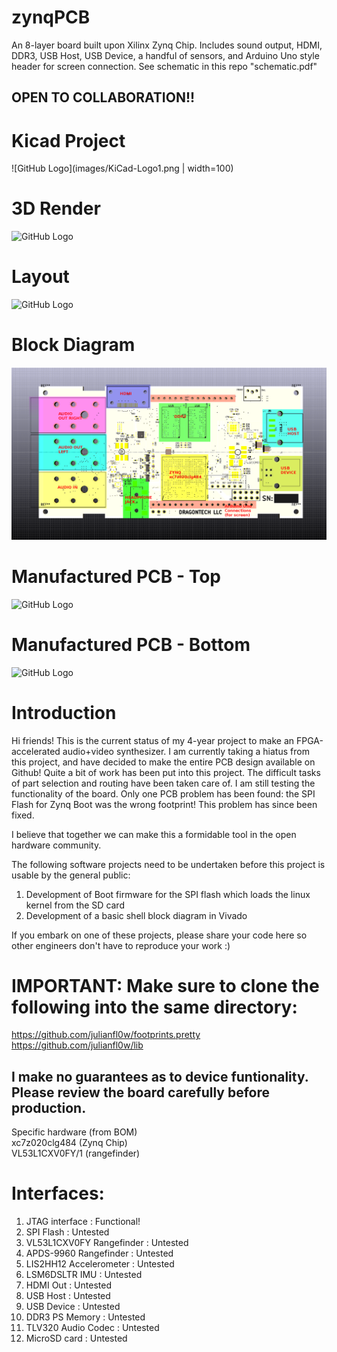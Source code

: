 # zynqPCB
An 8-layer board built upon Xilinx Zynq Chip. Includes sound output, HDMI, DDR3, USB Host, USB Device, a handful of sensors, and Arduino Uno style header for screen connection. See schematic in this repo "schematic.pdf"
  
## OPEN TO COLLABORATION!!

# Kicad Project
![GitHub Logo](images/KiCad-Logo1.png | width=100)

# 3D Render
![GitHub Logo](images/dt01_3drender.PNG)

# Layout
![GitHub Logo](images/dt01_schematic.PNG)

# Block Diagram 
![GitHub Logo](images/blockdiagram_edited.png)

# Manufactured PCB - Top
![GitHub Logo](images/dt01_v3_top.jpg)

# Manufactured PCB - Bottom
![GitHub Logo](images/dt01_v3_bottom.jpg)

# Introduction  
Hi friends! This is the current status of my 4-year project to make an FPGA-accelerated audio+video synthesizer. I am currently taking a hiatus from this project, and have decided to make the entire PCB design available on Github! Quite a bit of work has been put into this project. The difficult tasks of part selection and routing have been taken care of. I am still testing the functionality of the board. Only one PCB problem has been found: the SPI Flash for Zynq Boot was the wrong footprint! This problem has since been fixed.  

I believe that together we can make this a formidable tool in the open hardware community.  

The following software projects need to be undertaken before this project is usable by the general public:
1. Development of Boot firmware for the SPI flash which loads the linux kernel from the SD card
2. Development of a basic shell block diagram in Vivado  
  
If you embark on one of these projects, please share your code here so other engineers don't have to reproduce your work :)  

# IMPORTANT: Make sure to clone the following into the same directory:
https://github.com/julianfl0w/footprints.pretty  
https://github.com/julianfl0w/lib  
  
## I make no guarantees as to device funtionality. Please review the board carefully before production. 
Specific hardware (from BOM)  
xc7z020clg484 (Zynq Chip)  
VL53L1CXV0FY/1 (rangefinder)  

# Interfaces:  
1. JTAG interface : Functional!
2. SPI Flash : Untested
3. VL53L1CXV0FY Rangefinder : Untested  
4. APDS-9960 Rangefinder : Untested 
5. LIS2HH12 Accelerometer : Untested 
6. LSM6DSLTR IMU  : Untested 
7. HDMI Out : Untested
8. USB Host : Untested
9. USB Device : Untested
10. DDR3 PS Memory : Untested
11. TLV320 Audio Codec : Untested
12. MicroSD card : Untested
